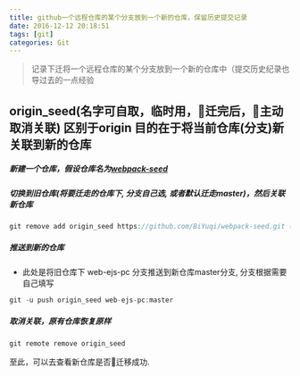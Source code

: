 ```yaml
---
title: github一个远程仓库的某个分支放到一个新的仓库，保留历史提交记录
date: 2016-12-12 20:18:51
tags: [git]
categories: Git
---
```

> 记录下迁将一个远程仓库的某个分支放到一个新的仓库中（提交历史纪录也导过去的一点经验

## origin_seed(名字可自取，临时用，迁完后，主动取消关联) 区别于origin 目的在于将当前仓库(分支)新关联到新的仓库

##### 新建一个仓库，假设仓库名为[webpack-seed](https://github.com/BiYuqi/webpack-seed)

##### 切换到旧仓库(将要迁走的仓库下, 分支自己选, 或者默认迁走master)，然后关联新仓库

```js
git remove add origin_seed https://github.com/BiYuqi/webpack-seed.git (你的新仓库地址)
```

##### 推送到新的仓库
* 此处是将旧仓库下 web-ejs-pc 分支推送到新仓库master分支, 分支根据需要自己填写
```js
git -u push origin_seed web-ejs-pc:master
```

##### 取消关联，原有仓库恢复原样

```js
git remote remove origin_seed
```

至此，可以去查看新仓库是否迁移成功.
